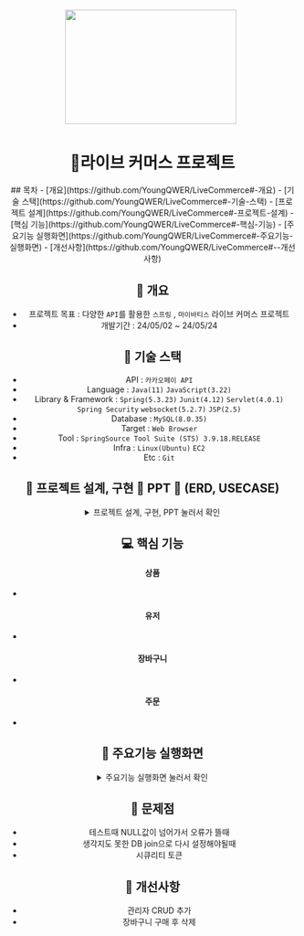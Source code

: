 <h1 align='center'> <img src='https://cdn-icons-png.flaticon.com/512/5208/5208370.png' style='width: 300px; height: 200px;'>&nbsp;</h1>
<h1  align='center'>👕라이브 커머스 프로젝트</h1>
<div align='center'>
## 목차
- [개요](https://github.com/YoungQWER/LiveCommerce#-개요)
- [기술 스택](https://github.com/YoungQWER/LiveCommerce#-기술-스택)
- [프로젝트 설계](https://github.com/YoungQWER/LiveCommerce#-프로젝트-설계)
- [핵심 기능](https://github.com/YoungQWER/LiveCommerce#-핵심-기능)
- [주요기능 실행화면](https://github.com/YoungQWER/LiveCommerce#-주요기능-실행화면)
- [개선사항](https://github.com/YoungQWER/LiveCommerce#--개선사항)



## 🚩 개요
- 프로젝트 목표 : 다양한 `API`를 활용한 `스프링` , `마이바티스` 라이브 커머스 프로젝트
- 개발기간 : 24/05/02 ~ 24/05/24



## 🔧 기술 스택
- API : `카카오페이 API`
- Language : `Java(11)` `JavaScript(3.22)`
- Library & Framework : `Spring(5.3.23)` `Junit(4.12)` `Servlet(4.0.1)` `Spring Security` `websocket(5.2.7)` `JSP(2.5)`
- Database : `MySQL(8.0.35)`
- Target : `Web Browser`
- Tool : `SpringSource Tool Suite (STS) 3.9.18.RELEASE`
- Infra : `Linux(Ubuntu)` `EC2`
- Etc : `Git`

## 👾 프로젝트 설계, 구현 📂 PPT 📂 (ERD, USECASE)

<details><summary>프로젝트 설계, 구현, PPT 눌러서 확인</summary>   
<div align="center">   

| **![1](./image/image.png)|** | **![2](./image/image-1.png)** |
| :------: |  :------: |
| ![3](./image/image-2.png)| | ![4](./image/image-3.png) | | ![5](./image/image-4.png) | | ![6](./image/image-5.png) | | ![7](./image/image-6.png) | | ![8](./image/image-7.png) | | ![9](./image/image-8.png) | | ![10](./image/image-9.png) | | ![11](./image/image-10.png) | | ![12](./image/image-11.png) | | ![13](./image/image-12.png) | | ![14](./image/image-13.png) | | ![15](./image/image-14.png) | | ![16](./image/image-15.png) | | ![17](./image/imvage-16.png) | | ![18](./image/image-17.png) | | ![19](./image/image-18.png) | | ![20](./image/image-19.png) | | ![21](./image/image-20.png) | | ![22](./image/image-21.png) |

</div>            
</details>

## 💻 핵심 기능



#### 상품
- 

#### 유저
- 

#### 장바구니
- 

#### 주문
- 

## 🎇 주요기능 실행화면

<details>
<summary>주요기능 실행화면 눌러서 확인</summary>

![라이브커머스_이진영_박우주](https://github.com/YoungQWER/LiveCommerce/assets/157094828/6f3e2bc6-4c5d-40e2-82be-992a6ac8e18b)

</details>

## 🚩 문제점
- 테스트때 NULL값이 넘어가서 오류가 뜰때
- 생각지도 못한 DB join으로 다시 설정해야될때
- 시큐리티 토큰


## 🌄 개선사항
- 관리자 CRUD 추가
- 장바구니 구매 후 삭제
 
